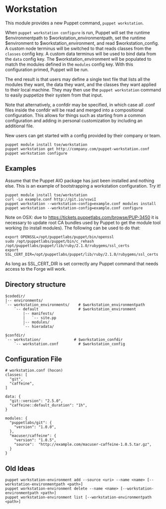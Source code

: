 # Workstation #

This module provides a new Puppet command, `puppet workstation`.

When `puppet workstation configure` is run, Puppet will set the runtime
$environmentpath to $workstation_environmentpath, set the runtime $environment
to $workstation_environment, and read $workstation_config. A custom node
terminus will be switched to that reads classes from the `classes` config key.
A custom data terminus will be used to bind data from the `data` config key.
The $workstation_environment will be populated to match the modules defined in
the `modules` config key. With this configuration primed, Puppet will be run.

The end result is that users may define a single text file that lists all the
modules they want, the data they want, and the classes they want applied to
their local machine. They may then use the `puppet workstation` command to
easily puppetize their system from that input.

Note that alternatively, a confdir may be specified, in which case all .conf
files inside the confdir will be read and merged into a compositional
configuration. This allows for things such as starting from a common
configuration and adding in personal customization by including an additional
file.

New users can get started with a config provided by their company or team.

    puppet module install tse/workstation
    puppet workstation get http://company.com/puppet-workstation.conf
    puppet workstation configure

## Examples ##

Assume that the Puppet AIO package has just been installed and nothing else.
This is an example of bootstrapping a workstation configuration. Try it!

    puppet module install tse/workstation
    curl -Lo example.conf http://git.io/vswiI
    puppet workstation --workstation-config=example.conf modules install
    puppet workstation --workstation-config=example.conf configure

Note on OSX: due to https://tickets.puppetlabs.com/browse/PUP-3450 it is
necessary to update root CA bundles used by Puppet to get the module tool
working (to install modules). The following can be used to do that:

    export OPENSSL=/opt/puppetlabs/puppet/bin/openssl
    sudo /opt/puppetlabs/puppet/bin/c_rehash /opt/puppetlabs/puppet/lib/ruby/2.1.0/rubygems/ssl_certs
    export SSL_CERT_DIR=/opt/puppetlabs/puppet/lib/ruby/2.1.0/rubygems/ssl_certs

As long as SSL_CERT_DIR is set correctly any Puppet command that needs access to the
Forge will work.

## Directory structure ##

    $codedir/
    |-- environments/
    `-- workstation_environments/    # $workstation_environmentpath
        `-- default                  # $workstation_environment
            |-- manifests/
            |   `-- site.pp
            |-- modules/
            `-- hieradata/

    $confdir/
    `-- workstation/               # $workstation_confdir
        `-- workstation.conf         # $workstation_config

## Configuration File ##

    # workstation.conf (hocon)
    classes: [
      "git",
      "caffeine",
    ]

    data: {
      "git::version": "2.5.0",
      "caffeine::default_duration": "1h",
    }

    modules: {
      "puppetlabs/git": {
        "version": "1.0.0",
      },
      "macuser/caffeine": {
        "version": "1.0.5",
        "source":  "http://example.com/macuser-caffeine-1.0.5.tar.gz",
      }
    }

## Old Ideas ##

    puppet workstation-environment add --source <uri> --name <name> [--workstation-environmentpath <path>]
    puppet workstation-environment delete --name <name> [--workstation-environmentpath <path>]
    puppet workstation-environment list [--workstation-environmentpath <path>]
